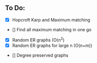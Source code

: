 ## To Do:
  - [x] Hopcroft Karp and Maximum matching
  - [] Find all maximum matching in one go
  - [x] Random ER graphs (O(n<sup>2</sup>)
  - [x] Random ER graphs for large n (O(n+m))
  - [] Degree preserved graphs
